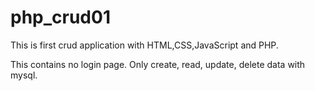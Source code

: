# php_crud01
This is first crud application with HTML,CSS,JavaScript and PHP.

This contains no login page. Only create, read, update, delete data with mysql.
